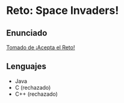 # Reto: Space Invaders!

## Enunciado

[Tomado de ¡Acepta el Reto!](https://www.aceptaelreto.com/problem/statement.php?id=617&cat=151)

## Lenguajes

+ Java
+ C (rechazado)
+ C++ (rechazado)